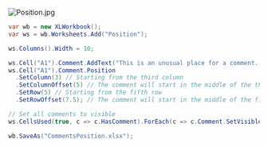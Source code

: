 ![Position.jpg](http://download-codeplex.sec.s-msft.com/Download?ProjectName=closedxml&DownloadId=320480 "Position.jpg")  

```c#
var wb = new XLWorkbook();
var ws = wb.Worksheets.Add("Position");

ws.Columns().Width = 10;

ws.Cell("A1").Comment.AddText("This is an unusual place for a comment...");
ws.Cell("A1").Comment.Position
  .SetColumn(3) // Starting from the third column
  .SetColumnOffset(5) // The comment will start in the middle of the third column
  .SetRow(5) // Starting from the fifth row
  .SetRowOffset(7.5); // The comment will start in the middle of the fifth row

// Set all comments to visible
ws.CellsUsed(true, c => c.HasComment).ForEach(c => c.Comment.SetVisible());

wb.SaveAs("CommentsPosition.xlsx");
```
